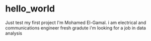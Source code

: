 # hello_world
Just test my first project
I'm Mohamed El-Gamal. i am electrical and communications engineer fresh gradute
i'm looking for a job in data analysis
